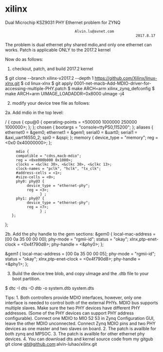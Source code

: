 # xilinx
Dual Microchip KSZ9031 PHY Ethernet problem for ZYNQ

 							        Alvin.lu@avnet.com
                                                                2017.8.17

The problem is dual ethernet phy shared mdio,and only one ethernet can works.
Patch is applicable ONLY to the 2017.2 kernel 

Now do as follows:
 
1. checkout, patch, and build 2017.2 kernel
 
$ git clone --branch xilinx-v2017.2 --depth 1 https://github.com/Xilinx/linux-xlnx.git
$ cd linux-xlnx
$ git apply 0001-net-macb-Add-MDIO-driver-for-accessing-multiple-PHY.patch
$ make ARCH=arm xilinx_zynq_defconfig
$ make ARCH=arm UIMAGE_LOADADDR=0x8000 uImage  -j4


2. modify your device tree file as follows:

2a. Add mdio in the top level:

/ {
        cpus {
                cpu@0 { 
                        operating-points = <500000 1000000 250000 1000000>;
                };
        };
        chosen {
                bootargs = "console=ttyPS0,115200";
        };
        aliases {
                ethernet0 = &gem0;
                ethernet1 = &gem1;
                serial0 = &uart0;
                serial1 = &axi_uart16550_2;
                spi0 = &qspi;
        };
        memory {
                device_type = "memory";
                reg = <0x0 0x40000000>;
        };

         mdio {
         compatible = "cdns,macb-mdio";
         reg = <0xe000b000 0x1000>;
         clocks = <&clkc 30>, <&clkc 30>, <&clkc 13>;
         clock-names = "pclk", "hclk", "tx_clk";
         #address-cells = <1>;
         #size-cells = <0>;
         phy0: phy@3 {
              device_type = "ethernet-phy";
              reg = <3>;
                    } ;
         phy1: phy@7 {
              device_type = "ethernet-phy";
              reg = <7>;
                    } ;
       };
};

2b. Add the phy handle to the gem sections:
&gem0 {
        local-mac-address = [00 0a 35 00 00 00];
        phy-mode = "rgmii-id";
        status = "okay";
        xlnx,ptp-enet-clock = <0x4f790d8>;
        phy-handle = <&phy0>;
};

&gem1 {
        local-mac-address = [00 0a 35 00 00 05];
        phy-mode = "rgmii-id";
        status = "okay";
        xlnx,ptp-enet-clock = <0x4f790d8>;
        phy-handle = <&phy1>;
};

3. Build the device tree blob, and copy uImage and the .dtb file to your boot partition.

$  dtc -I dts -O dtb -o system.dtb system.dts






Tips:
1.
Both controllers provide MDIO interfaces, however, only one interface is needed to control both of the external PHYs. MDIO bus supports multiple slaves. Make sure the two PHY devices have different PHY addresses. (Some of the PHY devices can support PHY address configurable). Connect one MDIO to MIO 52 53 in Zynq Configuration GUI, leave the other MDIO unconnected. Connect Zynq MDIO pins and two PHY devices as one master and two slaves on board.
2.
The patch is availble for both zynq and MPSOC.
3.
The patch is availble for other ethernet phy devices.
4.
You can download  dts and kernel source code from my gitgub
git clone git@github.com:alvin-luhao/xilinx.git


